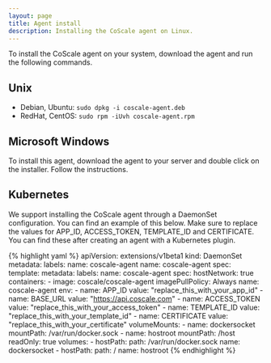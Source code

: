 ```yaml
---
layout: page
title: Agent install
description: Installing the CoScale agent on Linux.
---
```


To install the CoScale agent on your system, download the agent and run the following commands.

## Unix

* Debian, Ubuntu: `sudo dpkg -i coscale-agent.deb`
* RedHat, CentOS: `sudo rpm -iUvh coscale-agent.rpm`

## Microsoft Windows

To install this agent, download the agent to your server and double click on the installer. Follow the instructions.

## Kubernetes

We support installing the CoScale agent through a DaemonSet configuration. You can find an example of this below. Make sure to replace the values for APP_ID, ACCESS_TOKEN, TEMPLATE_ID and CERTIFICATE. You can find these after creating an agent with a Kubernetes plugin.

{% highlight yaml %}
apiVersion: extensions/v1beta1
kind: DaemonSet
metadata:
  labels:
    name: coscale-agent
  name: coscale-agent
spec:
  template:
    metadata:
      labels:
        name: coscale-agent
    spec:
      hostNetwork: true    
      containers:
      - image: coscale/coscale-agent
        imagePullPolicy: Always
        name: coscale-agent
        env:
        - name: APP_ID
          value: "replace_this_with_your_app_id"
        - name: BASE_URL
          value: "https://api.coscale.com"
        - name: ACCESS_TOKEN
          value: "replace_this_with_your_access_token"
        - name: TEMPLATE_ID
          value: "replace_this_with_your_template_id"
        - name: CERTIFICATE
          value: "replace_this_with_your_certificate"
        volumeMounts:
        - name: dockersocket
          mountPath: /var/run/docker.sock
        - name: hostroot
          mountPath: /host
          readOnly: true
      volumes:
      - hostPath:
          path: /var/run/docker.sock
        name: dockersocket
      - hostPath:
          path: /
        name: hostroot
{% endhighlight %}
